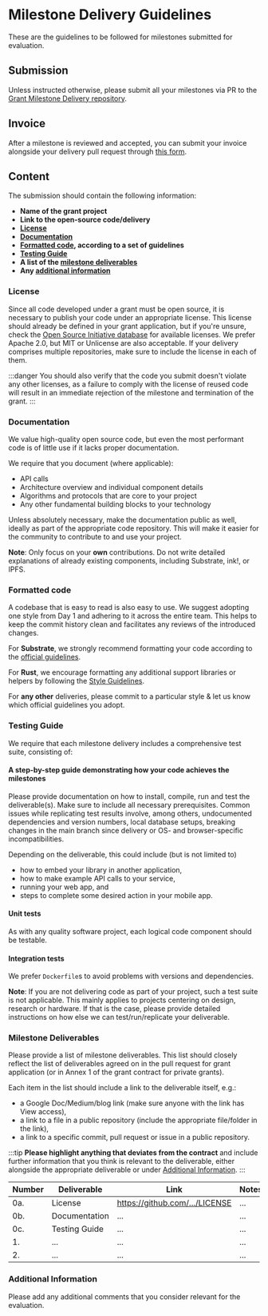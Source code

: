 # Milestone Delivery Guidelines

These are the guidelines to be followed for milestones submitted for evaluation.

## Submission

Unless instructed otherwise, please submit all your milestones via PR to the [Grant Milestone Delivery repository](https://github.com/w3f/Grant-Milestone-Delivery).

## Invoice

After a milestone is reviewed and accepted, you can submit your invoice alongside your delivery pull request through [this form](https://docs.google.com/forms/d/e/1FAIpQLSfmNYaoCgrxyhzgoKQ0ynQvnNRoTmgApz9NrMp-hd8mhIiO0A/viewform).

## Content

The submission should contain the following information:

- **Name of the grant project**
- **Link to the open-source code/delivery**
- **[License](#license)**
- **[Documentation](#documentation)**
- **[Formatted code](#formatted-code), according to a set of guidelines**
- **[Testing Guide](#testing-guide)**
- **A list of the [milestone deliverables](#milestone-deliverables)**
- **Any [additional information](#additional-information)**

### License

Since all code developed under a grant must be open source, it is necessary to publish your code under an appropriate license. This license should already be defined in your grant application, but if you're unsure, check the [Open Source Initiative database](https://opensource.org/licenses) for available licenses. We prefer Apache 2.0, but MIT or Unlicense are also acceptable.
If your delivery comprises multiple repositories, make sure to include the license in each of them.

:::danger
You should also verify that the code you submit doesn't violate any other licenses, as a failure to comply with the license of reused code will result in an immediate rejection of the milestone and termination of the grant.
:::

### Documentation

We value high-quality open source code, but even the most performant code is of little use if it lacks proper documentation.

We require that you document (where applicable):

- API calls
- Architecture overview and individual component details
- Algorithms and protocols that are core to your project
- Any other fundamental building blocks to your technology

Unless absolutely necessary, make the documentation public as well, ideally as part of the appropriate code repository. This will make it easier for the community to contribute to and use your project.

**Note**: Only focus on your **own** contributions. Do not write detailed explanations of already existing components, including Substrate, ink!, or IPFS.

### Formatted code

A codebase that is easy to read is also easy to use. We suggest adopting one style from Day 1 and adhering to it across the entire team. This helps to keep the commit history clean and facilitates any reviews of the introduced changes.

For **Substrate**, we strongly recommend formatting your code according to the [official guidelines](https://github.com/paritytech/substrate/blob/master/docs/STYLE_GUIDE.md).

For **Rust**, we encourage formatting any additional support libraries or helpers by following the [Style Guidelines](https://doc.rust-lang.org/1.0.0/style/README.html).

For **any other** deliveries, please commit to a particular style & let us know which official guidelines you adopt.

### Testing Guide

We require that each milestone delivery includes a comprehensive test suite, consisting of:

#### A step-by-step guide demonstrating how your code achieves the milestones

Please provide documentation on how to install, compile, run and test the deliverable(s). Make sure to include all necessary prerequisites. Common issues while replicating test results involve, among others, undocumented dependencies and version numbers, local database setups, breaking changes in the main branch since delivery or OS- and browser-specific incompatibilities.

Depending on the deliverable, this could include (but is not limited to)

- how to embed your library in another application,
- how to make example API calls to your service,
- running your web app, and
- steps to complete some desired action in your mobile app.

#### Unit tests

As with any quality software project, each logical code component should be testable.

#### Integration tests

We prefer `Dockerfile`s to avoid problems with versions and dependencies.

**Note**: If you are not delivering code as part of your project, such a test suite is not applicable. This mainly applies to projects centering on design, research or hardware. If that is the case, please provide detailed instructions on how else we can test/run/replicate your deliverable.

### Milestone Deliverables

Please provide a list of milestone deliverables. This list should closely reflect the list of deliverables agreed on in the pull request for grant application (or in Annex 1 of the grant contract for private grants).

Each item in the list should include a link to the deliverable itself, e.g.:

- a Google Doc/Medium/blog link (make sure anyone with the link has View access),
- a link to a file in a public repository (include the appropriate file/folder in the link),
- a link to a specific commit, pull request or issue in a public repository.

:::tip
**Please highlight anything that deviates from the contract** and include further information that you think is relevant to the deliverable, either alongside the appropriate deliverable or under [Additional Information](#additional-information).
:::

| Number | Deliverable | Link | Notes |
| ------------- | ------------- | ------------- | ------------- |
| 0a. | License | https://github.com/.../LICENSE | ... |
| 0b. | Documentation | ... | ... |
| 0c. | Testing Guide | ... | ... |
| 1. | ... | ... | ... |
| 2. | ... | ... | ... |

### Additional Information

Please add any additional comments that you consider relevant for the evaluation.
